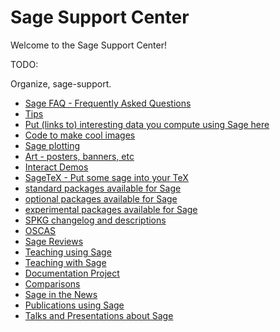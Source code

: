 

# Sage Support Center

Welcome to the Sage Support Center! 

TODO: 

Organize, sage-support. 

* <a href="/faq">Sage FAQ - Frequently Asked Questions</a> 
* <a href="/Tips">Tips</a> 
* <a href="/data">Put (links to) interesting data you compute using Sage here</a> 
* <a href="/pics">Code to make cool images</a> 
* <a href="/plot">Sage plotting</a> 
* <a href="/art">Art - posters, banners, etc</a> 
* <a href="/interact">Interact Demos</a> 
* <a class="http" href="http://tug.ctan.org/pkg/sagetex">SageTeX - Put some sage into your TeX</a> 
* <a href="/standard_packages_available_for_SAGE">standard packages available for Sage</a> 
* <a href="/optional_packages_available_for_SAGE">optional packages available for Sage</a> 
* <a href="/experimental_packages_available_for_SAGE">experimental packages available for Sage</a> 
* <a href="/Sage_Spkg_Tracking">SPKG changelog and descriptions</a> 
* <a href="/OSCAS">OSCAS</a> 
* <a href="/SAGE_Reviews">Sage Reviews</a> 
* <a href="/Teaching_using_SAGE">Teaching using Sage</a> 
* <a href="/Teaching_with_SAGE">Teaching with Sage</a> 
* <a href="/DocumentationProject">Documentation Project</a> 
* <a href="/Comparisons">Comparisons</a> 
* <a href="/SAGE_in_the_News">Sage in the News</a> 
* <a href="/Publications_using_SAGE">Publications using Sage</a> 
* <a href="/Talks">Talks and Presentations about Sage</a> 